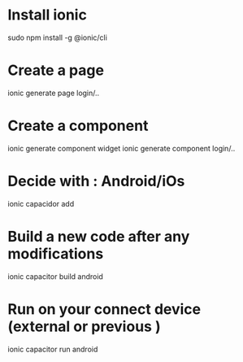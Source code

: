 # Install ionic
sudo npm install -g @ionic/cli

# Create a page
ionic generate page login/..

# Create a component
ionic generate component widget
ionic generate component login/..

# Decide with : Android/iOs
ionic capacidor add

# Build a new code after any modifications
ionic capacitor build android

# Run on your connect device (external or previous )
ionic capacitor run android
